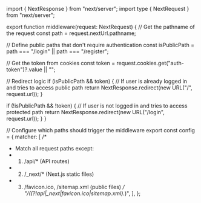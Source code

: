 import { NextResponse } from "next/server";
import type { NextRequest } from "next/server";

export function middleware(request: NextRequest) {
// Get the pathname of the request
const path = request.nextUrl.pathname;

// Define public paths that don't require authentication
const isPublicPath = path === "/login" || path === "/register";

// Get the token from cookies
const token = request.cookies.get("auth-token")?.value || "";

// Redirect logic
if (isPublicPath && token) {
// If user is already logged in and tries to access public path
return NextResponse.redirect(new URL("/", request.url));
}

if (!isPublicPath && !token) {
// If user is not logged in and tries to access protected path
return NextResponse.redirect(new URL("/login", request.url));
}
}

// Configure which paths should trigger the middleware
export const config = {
matcher: [
/*
* Match all request paths except:
* 1. /api/* (API routes)
* 2. /_next/* (Next.js static files)
* 3. /favicon.ico, /sitemap.xml (public files)
*/
"/((?!api|_next|favicon.ico|sitemap.xml).*)",
],
};
